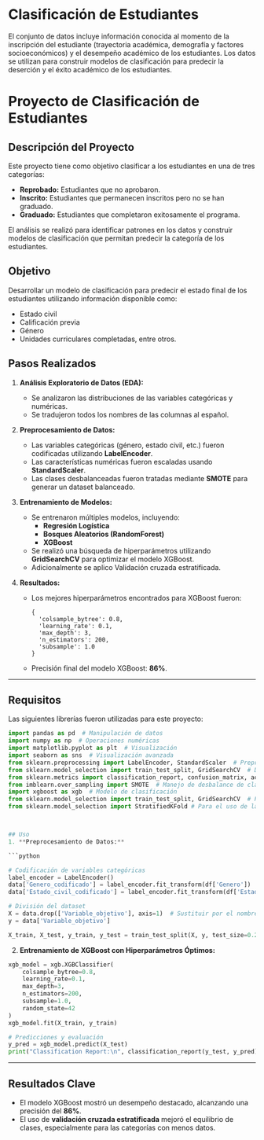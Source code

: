# Clasificación de Estudiantes
 El conjunto de datos incluye información conocida al momento de la inscripción del estudiante (trayectoria académica, demografía y factores socioeconómicos) y el desempeño académico de los estudiantes. Los datos se utilizan para construir modelos de clasificación para predecir la deserción y el éxito académico de los estudiantes. 
# Proyecto de Clasificación de Estudiantes

## Descripción del Proyecto
Este proyecto tiene como objetivo clasificar a los estudiantes en una de tres categorías:  
- **Reprobado:** Estudiantes que no aprobaron.  
- **Inscrito:** Estudiantes que permanecen inscritos pero no se han graduado.  
- **Graduado:** Estudiantes que completaron exitosamente el programa.  

El análisis se realizó para identificar patrones en los datos y construir modelos de clasificación que permitan predecir la categoría de los estudiantes.


## Objetivo
Desarrollar un modelo de clasificación para predecir el estado final de los estudiantes utilizando información disponible como:
- Estado civil
- Calificación previa
- Género
- Unidades curriculares completadas, entre otros.


## Pasos Realizados

1. **Análisis Exploratorio de Datos (EDA):**
   - Se analizaron las distribuciones de las variables categóricas y numéricas.
   - Se tradujeron todos los nombres de las columnas al español.
     
2. **Preprocesamiento de Datos:**
   - Las variables categóricas (género, estado civil, etc.) fueron codificadas utilizando **LabelEncoder**.
   - Las características numéricas fueron escaladas usando **StandardScaler**.
   - Las clases desbalanceadas fueron tratadas mediante **SMOTE** para generar un dataset balanceado.

3. **Entrenamiento de Modelos:**
   - Se entrenaron múltiples modelos, incluyendo:
     - **Regresión Logística**
     - **Bosques Aleatorios (RandomForest)**
     - **XGBoost**
   - Se realizó una búsqueda de hiperparámetros utilizando **GridSearchCV** para optimizar el modelo XGBoost.
   - Adicionalmente se aplico Validación cruzada estratificada.

4. **Resultados:**
   - Los mejores hiperparámetros encontrados para XGBoost fueron:
     ```
     {
       'colsample_bytree': 0.8,
       'learning_rate': 0.1,
       'max_depth': 3,
       'n_estimators': 200,
       'subsample': 1.0
     }
     ```
   - Precisión final del modelo XGBoost: **86%**.

---

## Requisitos
Las siguientes librerías fueron utilizadas para este proyecto:

```python
import pandas as pd  # Manipulación de datos
import numpy as np  # Operaciones numéricas
import matplotlib.pyplot as plt  # Visualización
import seaborn as sns  # Visualización avanzada
from sklearn.preprocessing import LabelEncoder, StandardScaler  # Preprocesamiento
from sklearn.model_selection import train_test_split, GridSearchCV  # División y búsqueda de hiperparámetros
from sklearn.metrics import classification_report, confusion_matrix, accuracy_score  # Evaluación
from imblearn.over_sampling import SMOTE  # Manejo de desbalance de clases
import xgboost as xgb  # Modelo de clasificación
from sklearn.model_selection import train_test_split, GridSearchCV  # Para dividir datos y búsqueda de hiperparámetros
from sklearn.model_selection import StratifiedKFold # Para el uso de la validación cruzada 



## Uso
1. **Preprocesamiento de Datos:**

```python

# Codificación de variables categóricas
label_encoder = LabelEncoder()
data['Genero_codificado'] = label_encoder.fit_transform(df['Genero'])
data['Estado_civil_codificado'] = label_encoder.fit_transform(df['Estado civil'])

# División del dataset
X = data.drop(['Variable_objetivo'], axis=1)  # Sustituir por el nombre de la variable objetivo
y = data['Variable_objetivo']

X_train, X_test, y_train, y_test = train_test_split(X, y, test_size=0.2, stratify=y, random_state=42)
```

2. **Entrenamiento de XGBoost con Hiperparámetros Óptimos:**

```python
xgb_model = xgb.XGBClassifier(
    colsample_bytree=0.8,
    learning_rate=0.1,
    max_depth=3,
    n_estimators=200,
    subsample=1.0,
    random_state=42
)
xgb_model.fit(X_train, y_train)

# Predicciones y evaluación
y_pred = xgb_model.predict(X_test)
print("Classification Report:\n", classification_report(y_test, y_pred))
```

---

## Resultados Clave
- El modelo XGBoost mostró un desempeño destacado, alcanzando una precisión del **86%**.
- El uso de **validación cruzada estratificada** mejoró el equilibrio de clases, especialmente para las categorías con menos datos.
